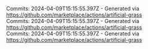 Commits: 2024-04-09T15:15:55.397Z - Generated via https://github.com/marketplace/actions/artificial-grass
<br>
Commits: 2024-04-09T15:15:55.397Z - Generated via https://github.com/marketplace/actions/artificial-grass
<br>
Commits: 2024-04-09T15:15:55.397Z - Generated via https://github.com/marketplace/actions/artificial-grass
<br>
